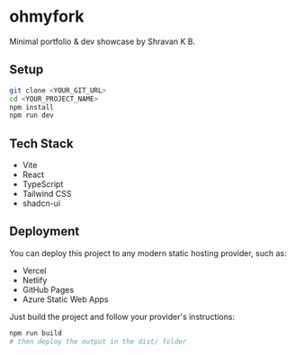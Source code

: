 
# ohmyfork

Minimal portfolio & dev showcase by Shravan K B.

## Setup

```sh
git clone <YOUR_GIT_URL>
cd <YOUR_PROJECT_NAME>
npm install
npm run dev
```

## Tech Stack

- Vite
- React
- TypeScript
- Tailwind CSS
- shadcn-ui

## Deployment

You can deploy this project to any modern static hosting provider, such as:

- Vercel
- Netlify
- GitHub Pages
- Azure Static Web Apps

Just build the project and follow your provider's instructions:

```sh
npm run build
# then deploy the output in the dist/ folder
```


